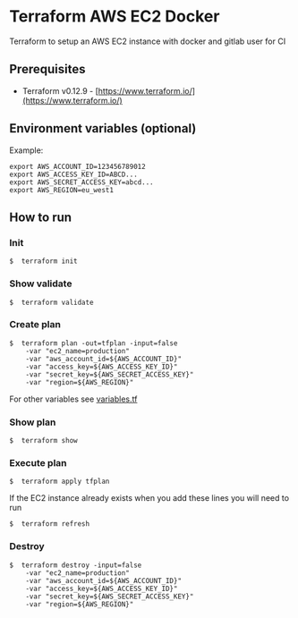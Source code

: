 # Terraform AWS EC2 Docker

Terraform to setup an AWS EC2 instance with docker and gitlab user for CI

## Prerequisites

* Terraform v0.12.9 - [https://www.terraform.io/](https://www.terraform.io/)

## Environment variables (optional)

Example:

```
export AWS_ACCOUNT_ID=123456789012
export AWS_ACCESS_KEY_ID=ABCD...
export AWS_SECRET_ACCESS_KEY=abcd...
export AWS_REGION=eu_west1
```

## How to run

### Init

```
$  terraform init
```

### Show validate

```
$  terraform validate
```

### Create plan

```
$  terraform plan -out=tfplan -input=false 
    -var "ec2_name=production"
    -var "aws_account_id=${AWS_ACCOUNT_ID}"
    -var "access_key=${AWS_ACCESS_KEY_ID}"
    -var "secret_key=${AWS_SECRET_ACCESS_KEY}"
    -var "region=${AWS_REGION}"   
```

For other variables see [variables.tf](variables.tf)

### Show plan

```
$  terraform show
```

### Execute plan

```
$  terraform apply tfplan
```

If the EC2 instance already exists when you add these lines you will need to run

```
$  terraform refresh
```

### Destroy

```
$  terraform destroy -input=false 
    -var "ec2_name=production"
    -var "aws_account_id=${AWS_ACCOUNT_ID}"
    -var "access_key=${AWS_ACCESS_KEY_ID}"
    -var "secret_key=${AWS_SECRET_ACCESS_KEY}"
    -var "region=${AWS_REGION}"
```
